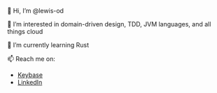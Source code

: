 👋 Hi, I’m @lewis-od

👀 I’m interested in domain-driven design, TDD, JVM languages, and all things cloud

🌱 I’m currently learning Rust

📫 Reach me on:
- [Keybase](https://keybase.io/lewis_od)
- [LinkedIn](https://www.linkedin.com/in/lewis-odriscoll/)

<!---
lewis-od/lewis-od is a ✨ special ✨ repository because its `README.md` (this file) appears on your GitHub profile.
You can click the Preview link to take a look at your changes.
--->
